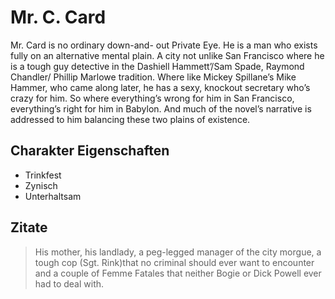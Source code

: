 # Mr. C. Card
Mr. Card is no ordinary down-and- out Private Eye. He is a man who exists fully on an alternative mental plain. A city not unlike San Francisco where he is a tough guy detective in the Dashiell Hammett’/Sam Spade, Raymond Chandler/ Phillip Marlowe tradition. Where like Mickey Spillane’s Mike Hammer, who came along later, he has a sexy, knockout secretary who’s crazy for him.  So where everything’s wrong for him in San Francisco, everything’s right for him in Babylon. And much of the novel’s narrative is addressed to him balancing these two plains of existence.
## Charakter Eigenschaften
* Trinkfest
* Zynisch
* Unterhaltsam
## Zitate
> His mother, his landlady, a peg-legged manager of the city morgue, a tough cop (Sgt. Rink)that no criminal should ever want to encounter and a couple of Femme Fatales that neither Bogie or Dick Powell ever had to deal with.